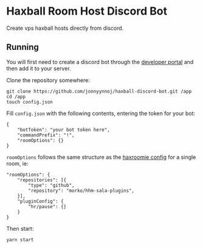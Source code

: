 # Haxball Room Host Discord Bot

Create vps haxball hosts directly from discord.

## Running

You will first need to create a discord bot through the [developer portal](https://discord.com/developers/applications) and then add it to your server.

Clone the repository somewhere:

```
git clone https://github.com/jonnyynnoj/haxball-discord-bot.git /app
cd /app
touch config.json
```

Fill `config.json` with the following contents, entering the token for your bot:

```
{
    "botToken": "your bot token here",
    "commandPrefix": "!",
    "roomOptions": {}
}
```

`roomOptions` follows the same structure as the [haxroomie config](https://morko.github.io/haxroomie/tutorial-haxroomie-cli-config.html) for a single room, ie:

```
"roomOptions": {
    "repositories": [{
        "type": "github",
        "repository": "morko/hhm-sala-plugins",
    }],
    "pluginConfig": {
        "hr/pause": {}
    }
}
```

Then start:

```
yarn start
```
